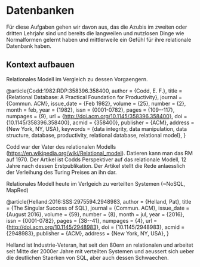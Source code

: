 # Datenbanken

Für diese Aufgaben gehen wir davon aus, das die Azubis im zweiten oder dritten Lehrjahr sind und bereits die langweilen und nutzlosen Dinge wie Normalformen gelernt haben und mittlerweile ein Gefühl für ihre relationale Datenbank haben.

## Kontext aufbauen

Relationales Modell im Vergleich zu dessen Vorgaengern.

@article{Codd:1982:RDP:358396.358400,
 author = {Codd, E. F.},
 title = {Relational Database: A Practical Foundation for Productivity},
 journal = {Commun. ACM},
 issue_date = {Feb 1982},
 volume = {25},
 number = {2},
 month = feb,
 year = {1982},
 issn = {0001-0782},
 pages = {109--117},
 numpages = {9},
 url = {http://doi.acm.org/10.1145/358396.358400},
 doi = {10.1145/358396.358400},
 acmid = {358400},
 publisher = {ACM},
 address = {New York, NY, USA},
 keywords = {data integrity, data manipulation, data structure, database, productivity, relational database, relational model},
 }

Codd war der Vater des relationalen Modells (https://en.wikipedia.org/wiki/Relational_model). Datieren kann man das RM auf 1970. Der Artikel ist Codds Perspektiver auf das relationale Modell, 12 Jahre nach dessen Erstpublikation. Der Artikel stellt die Rede anlaesslich der Verleihung des Turing Preises an ihn dar.

Relationales Modell heute im Verlgeich zu verteilten Systemen (~NoSQL, MapRed)

@article{Helland:2016:SSS:2975594.2948983,
 author = {Helland, Pat},
 title = {The Singular Success of SQL},
 journal = {Commun. ACM},
 issue_date = {August 2016},
 volume = {59},
 number = {8},
 month = jul,
 year = {2016},
 issn = {0001-0782},
 pages = {38--41},
 numpages = {4},
 url = {http://doi.acm.org/10.1145/2948983},
 doi = {10.1145/2948983},
 acmid = {2948983},
 publisher = {ACM},
 address = {New York, NY, USA},
 }

Helland ist Industrie-Veteran, hat seit den 80ern an relationalen und arbeitet seit Mitte der 2000er Jahre mit verteilten Systemen und aeussert sich ueber die deutlichen Staerken von SQL, aber auch dessen Schwaechen.

